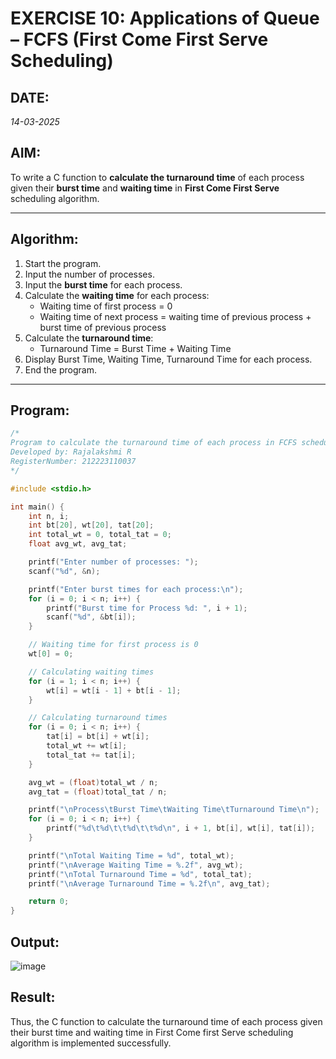 # EXERCISE 10: Applications of Queue – FCFS (First Come First Serve Scheduling)

## DATE:
*14-03-2025*

## AIM:
To write a C function to **calculate the turnaround time** of each process given their **burst time** and **waiting time** in **First Come First Serve** scheduling algorithm.

---

##  Algorithm:
1. Start the program.
2. Input the number of processes.
3. Input the **burst time** for each process.
4. Calculate the **waiting time** for each process:
   - Waiting time of first process = 0
   - Waiting time of next process = waiting time of previous process + burst time of previous process
5. Calculate the **turnaround time**:
   - Turnaround Time = Burst Time + Waiting Time
6. Display Burst Time, Waiting Time, Turnaround Time for each process.
7. End the program.

---

##  Program:
```c
/*
Program to calculate the turnaround time of each process in FCFS scheduling
Developed by: Rajalakshmi R
RegisterNumber: 212223110037
*/

#include <stdio.h>

int main() {
    int n, i;
    int bt[20], wt[20], tat[20];
    int total_wt = 0, total_tat = 0;
    float avg_wt, avg_tat;

    printf("Enter number of processes: ");
    scanf("%d", &n);

    printf("Enter burst times for each process:\n");
    for (i = 0; i < n; i++) {
        printf("Burst time for Process %d: ", i + 1);
        scanf("%d", &bt[i]);
    }

    // Waiting time for first process is 0
    wt[0] = 0;

    // Calculating waiting times
    for (i = 1; i < n; i++) {
        wt[i] = wt[i - 1] + bt[i - 1];
    }

    // Calculating turnaround times
    for (i = 0; i < n; i++) {
        tat[i] = bt[i] + wt[i];
        total_wt += wt[i];
        total_tat += tat[i];
    }

    avg_wt = (float)total_wt / n;
    avg_tat = (float)total_tat / n;

    printf("\nProcess\tBurst Time\tWaiting Time\tTurnaround Time\n");
    for (i = 0; i < n; i++) {
        printf("%d\t%d\t\t%d\t\t%d\n", i + 1, bt[i], wt[i], tat[i]);
    }

    printf("\nTotal Waiting Time = %d", total_wt);
    printf("\nAverage Waiting Time = %.2f", avg_wt);
    printf("\nTotal Turnaround Time = %d", total_tat);
    printf("\nAverage Turnaround Time = %.2f\n", avg_tat);

    return 0;
}
```
## Output:

![image](https://github.com/user-attachments/assets/14c405c0-ce1e-4e21-b7e1-c65086126cc6)



## Result:
Thus, the C function to calculate the turnaround time of each process given their burst time and waiting time in First Come first Serve scheduling algorithm is implemented successfully.
